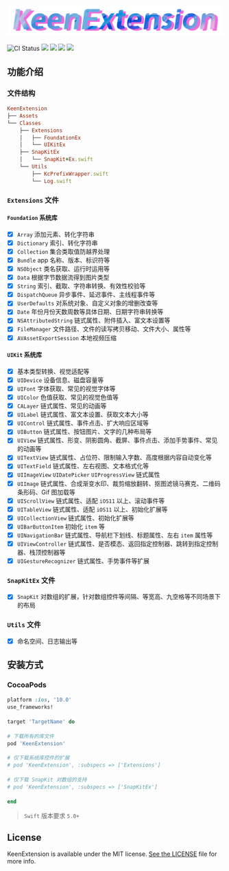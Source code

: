 ![KeenExtension](https://raw.githubusercontent.com/chongzone/KeenExtension/master/Resources/KeenExtensionLogo.png)

![CI Status](https://img.shields.io/travis/chongzone/KeenExtension.svg?style=flat)
![](https://img.shields.io/badge/swift-5.0%2B-orange.svg?style=flat)
![](https://img.shields.io/badge/pod-v1.2.1-brightgreen.svg?style=flat)
![](https://img.shields.io/badge/platform-iOS-orange.svg?style=flat)
![](https://img.shields.io/badge/license-MIT-blue.svg)

## 功能介绍

### 文件结构

```ruby
KeenExtension
├── Assets
└── Classes
    ├── Extensions
    │   ├── FoundationEx
    │   └── UIKitEx
    ├── SnapKitEx
    │   └── SnapKit+Ex.swift
    └── Utils
        ├── KcPrefixWrapper.swift
        └── Log.swift
```

### `Extensions` 文件

#### `Foundation` 系统库
- [x] `Array` 添加元素、转化字符串
- [x] `Dictionary` 索引、转化字符串
- [x] `Collection` 集合类取值防越界处理 
- [x] `Bundle` app 名称、版本、标识符等
- [x] `NSObject` 类名获取、运行时运用等
- [x] `Data` 根据字节数据流得到图片类型 
- [x] `String` 索引、截取、字符串转换、有效性校验等
- [x] `DispatchQueue` 异步事件、延迟事件、主线程事件等
- [x] `UserDefaults`  对系统对象、自定义对象的增删改查等
- [x] `Date`  年份月份天数周数等具体日期、日期字符串转换等
- [x] `NSAttributedString` 链式属性、附件插入、富文本设置等
- [x] `FileManager` 文件路径、文件的读写拷贝移动、文件大小、属性等
- [x] `AVAssetExportSession` 本地视频压缩

#### `UIKit` 系统库
- [x] 基本类型转换、视觉适配等
- [x] `UIDevice` 设备信息、磁盘容量等
- [x] `UIFont` 字体获取、常见的视觉字体等
- [x] `UIColor` 色值获取、常见的视觉色值等
- [x] `CALayer` 链式属性、常见的动画等
- [x] `UILabel` 链式属性、富文本设置、获取文本大小等 
- [x] `UIControl` 链式属性、事件点击、扩大响应区域等 
- [x] `UIButton` 链式属性、按钮图片、文字的几种布局等 
- [x] `UIView` 链式属性、形变、阴影圆角、截屏、事件点击、添加手势事件、常见的动画等
- [x] `UITextView` 链式属性、占位符、限制输入字数、高度根据内容自动变化等
- [x] `UITextField` 链式属性、左右视图、文本格式化等
- [x] `UIImageView`  `UIDatePicker`  `UIProgressView`  链式属性 
- [x] `UIImage` 链式属性、合成渐变水印、裁剪缩放翻转、抠图滤镜马赛克、二维码条形码、Gif 图加载等 
- [x] `UIScrollView` 链式属性、适配 `iOS11` 以上、滚动事件等 
- [x] `UITableView` 链式属性、适配 `iOS11` 以上、初始化扩展等 
- [x] `UICollectionView` 链式属性、初始化扩展等
- [x] `UIBarButtonItem` 初始化 `item` 等
- [x] `UINavigationBar` 链式属性、导航栏下划线、标题属性、左右 `item` 属性等
- [x] `UIViewController` 链式属性、是否模态、返回指定控制器、跳转到指定控制器、栈顶控制器等
- [x] `UIGestureRecognizer` 链式属性、手势事件等扩展  

### `SnapKitEx` 文件
- [x] `SnapKit` 对数组的扩展，针对数组控件等间隔、等宽高、九空格等不同场景下的布局 

### `Utils` 文件
- [x] 命名空间、日志输出等

## 安装方式 

### CocoaPods

```ruby
platform :ios, '10.0'
use_frameworks!

target 'TargetName' do

# 下载所有的库文件
pod 'KeenExtension'

# 仅下载系统库控件的扩展
# pod 'KeenExtension', :subspecs => ['Extensions']

# 仅下载 SnapKit 对数组的支持
# pod 'KeenExtension', :subspecs => ['SnapKitEx']

end
```
> `Swift` 版本要求 `5.0+`

## License

KeenExtension is available under the MIT license. [See the LICENSE](https://github.com/chongzone/KeenExtension/blob/main/LICENSE) file for more info.
